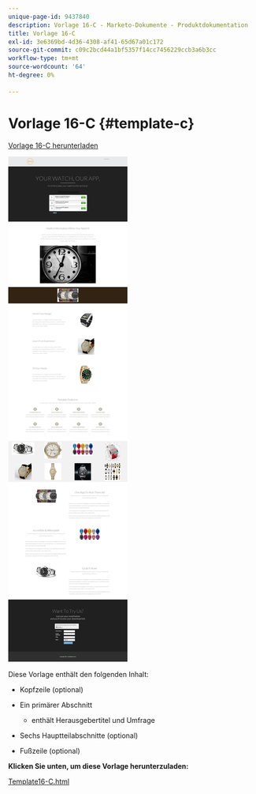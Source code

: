 ```yaml
---
unique-page-id: 9437840
description: Vorlage 16-C - Marketo-Dokumente - Produktdokumentation
title: Vorlage 16-C
exl-id: 3e6369bd-4d36-4308-af41-65d67a01c172
source-git-commit: c09c2bcd44a1bf5357f14cc7456229ccb3a6b3cc
workflow-type: tm+mt
source-wordcount: '64'
ht-degree: 0%

---
```


# Vorlage 16-C {#template-c}

[Vorlage 16-C herunterladen](https://docs.marketo.com/download/attachments/9437840/template-16c.html?version=1&amp;modificationdate=1438980731000&amp;api=v2)

![](assets/image2015-8-14-12-3a58-3a46.png)

Diese Vorlage enthält den folgenden Inhalt:

* Kopfzeile (optional)
* Ein primärer Abschnitt

   * enthält Herausgebertitel und Umfrage

* Sechs Hauptteilabschnitte (optional)
* Fußzeile (optional)

**Klicken Sie unten, um diese Vorlage herunterzuladen:**

[Template16-C.html](https://docs.marketo.com/download/attachments/9437840/template-16c.html?version=1&amp;modificationdate=1438980731000&amp;api=v2)
